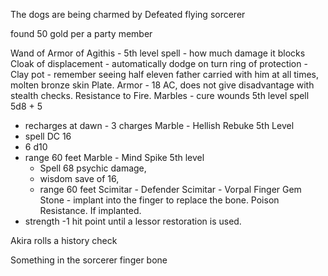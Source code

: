 The dogs are being charmed by 
Defeated flying sorcerer

found 50 gold per a party member

Wand of Armor of Agithis - 5th level spell - how much damage it blocks
Cloak of displacement - automatically dodge on turn
ring of protection -
Clay pot - remember seeing half eleven father carried with him at all times, molten bronze skin Plate. Armor - 18 AC, does not give disadvantage with stealth checks. Resistance to Fire. 
Marbles - cure wounds 5th level spell 5d8 + 5 
 - recharges at dawn - 3 charges
Marble - Hellish Rebuke 5th Level
- spell DC 16 
- 6 d10
- range 60 feet
Marble - Mind Spike 5th level 
	- Spell 68 psychic damage,  
	- wisdom save of 16, 
	- range 60 feet 
Scimitar - Defender 
Scimitar - Vorpal 
Finger Gem Stone - implant into the finger to replace the bone. Poison Resistance. If implanted. 
- strength -1 hit point until a lessor restoration is used. 

Akira rolls a history check

Something in the sorcerer finger bone



